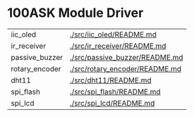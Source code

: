 # 100ASK Module Driver

| | |
| :--- | :--- |
|iic_oled | [./src/iic_oled/README.md](./src/iic_oled/README.md) |
|ir_receiver | [./src/ir_receiver/README.md](./src/ir_receiver/README.md) |
|passive_buzzer | [./src/passive_buzzer/README.md](./src/passive_buzzer/README.md) |
|rotary_encoder | [./src/rotary_encoder/README.md](./src/rotary_encoder/README.md) |
|dht11 | [./src/dht11/README.md](./src/dht11/README.md) |
|spi_flash | [./src/spi_flash/README.md](./src/spi_flash/README.md) |
|spi_lcd | [./src/spi_lcd/README.md](./src/spi_lcd/README.md) |
